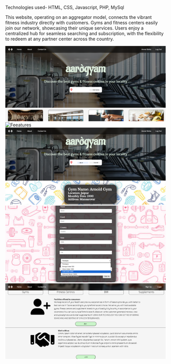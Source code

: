 Technologies used- HTML, CSS, Javascript, PHP, MySql


This website, operating on an aggregator model, connects the vibrant fitness industry directly with customers. Gyms and fitness centers easily join our network, showcasing their unique services. Users enjoy a centralized hub for seamless searching and subscription, with the flexibility to redeem at any partner center across the country.


![Landing Page](./images/Landing.png)
![Feeatures](./images/Features.png)
![Lists](./images/Lists.png)
![Selection](./images/Selection.png)
![Components](./images/Components.png)
